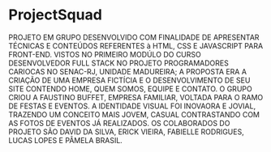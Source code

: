 # ProjectSquad
PROJETO EM GRUPO DESENVOLVIDO COM FINALIDADE DE APRESENTAR TÉCNICAS E CONTEÚDOS REFERENTES à HTML, CSS E JAVASCRIPT PARA FRONT-END. VISTOS NO PRIMEIRO MODÚLO DO CURSO DESENVOLVEDOR FULL STACK NO PROJETO PROGRAMADORES CARIOCAS NO SENAC-RJ, UNIDADE MADUREIRA;
A PROPOSTA ERA A CRIAÇÃO DE UMA EMPRESA FICTÍCIA E O DESENVOLVIMENTO DE SEU SITE CONTENDO HOME, QUEM SOMOS, EQUIPE E CONTATO.
O GRUPO CRIOU A FAUSTINO BUFFET, EMPRESA FAMILIAR, VOLTADA PARA O RAMO DE FESTAS E EVENTOS. 
A IDENTIDADE VISUAL FOI INOVAORA E JOVIAL, TRAZENDO UM CONCEITO MAIS JOVEM, CASUAL CONTRASTANDO COM AS FOTOS DE EVENTOS JÁ REALIZADOS.
OS COLABORADOS DO PROJETO SÃO DAVID DA SILVA, ERICK VIEIRA, FABIELLE RODRIGUES, LUCAS LOPES E PÂMELA BRASIL.
